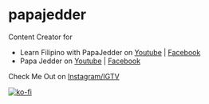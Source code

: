 papajedder
==========

Content Creator for

* Learn Filipino with PapaJedder on [Youtube](https://www.youtube.com/channel/UCd2GYeVAsuDE-qUdxtUEs8A) | [Facebook](https://fb.me/letsfilipino)  
* Papa Jedder on [Youtube](https://goo.gl/xMXzkL) | [Facebook](https://fb.me/papajedder)

Check Me Out on [Instagram/IGTV](https://goo.gl/vMdQeZ)


[![ko-fi](https://www.ko-fi.com/img/donate_sm.png)](https://ko-fi.com/D1D4IP34)
